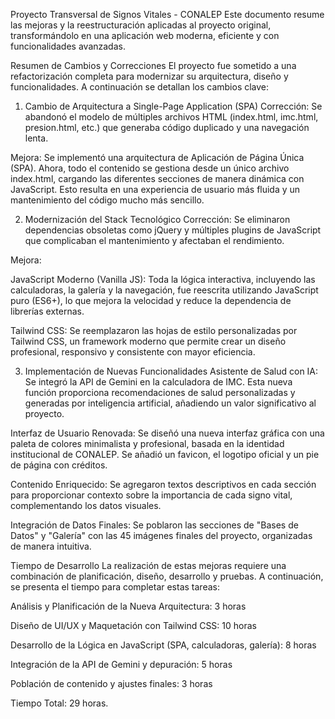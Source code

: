 Proyecto Transversal de Signos Vitales - CONALEP
Este documento resume las mejoras y la reestructuración aplicadas al proyecto original, transformándolo en una aplicación web moderna, eficiente y con funcionalidades avanzadas.

Resumen de Cambios y Correcciones
El proyecto fue sometido a una refactorización completa para modernizar su arquitectura, diseño y funcionalidades. A continuación se detallan los cambios clave:

1. Cambio de Arquitectura a Single-Page Application (SPA)
Corrección: Se abandonó el modelo de múltiples archivos HTML (index.html, imc.html, presion.html, etc.) que generaba código duplicado y una navegación lenta.

Mejora: Se implementó una arquitectura de Aplicación de Página Única (SPA). Ahora, todo el contenido se gestiona desde un único archivo index.html, cargando las diferentes secciones de manera dinámica con JavaScript. Esto resulta en una experiencia de usuario más fluida y un mantenimiento del código mucho más sencillo.

2. Modernización del Stack Tecnológico
Corrección: Se eliminaron dependencias obsoletas como jQuery y múltiples plugins de JavaScript que complicaban el mantenimiento y afectaban el rendimiento.

Mejora:

JavaScript Moderno (Vanilla JS): Toda la lógica interactiva, incluyendo las calculadoras, la galería y la navegación, fue reescrita utilizando JavaScript puro (ES6+), lo que mejora la velocidad y reduce la dependencia de librerías externas.

Tailwind CSS: Se reemplazaron las hojas de estilo personalizadas por Tailwind CSS, un framework moderno que permite crear un diseño profesional, responsivo y consistente con mayor eficiencia.

3. Implementación de Nuevas Funcionalidades
Asistente de Salud con IA: Se integró la API de Gemini en la calculadora de IMC. Esta nueva función proporciona recomendaciones de salud personalizadas y generadas por inteligencia artificial, añadiendo un valor significativo al proyecto.

Interfaz de Usuario Renovada: Se diseñó una nueva interfaz gráfica con una paleta de colores minimalista y profesional, basada en la identidad institucional de CONALEP. Se añadió un favicon, el logotipo oficial y un pie de página con créditos.

Contenido Enriquecido: Se agregaron textos descriptivos en cada sección para proporcionar contexto sobre la importancia de cada signo vital, complementando los datos visuales.

Integración de Datos Finales: Se poblaron las secciones de "Bases de Datos" y "Galería" con las 45 imágenes finales del proyecto, organizadas de manera intuitiva.

Tiempo de Desarrollo
La realización de estas mejoras requiere una combinación de planificación, diseño, desarrollo y pruebas. A continuación, se presenta el tiempo para completar estas tareas:

Análisis y Planificación de la Nueva Arquitectura: 3  horas

Diseño de UI/UX y Maquetación con Tailwind CSS: 10 horas

Desarrollo de la Lógica en JavaScript (SPA, calculadoras, galería): 8 horas

Integración de la API de Gemini y depuración: 5 horas

Población de contenido y ajustes finales: 3 horas

Tiempo Total: 29 horas.
